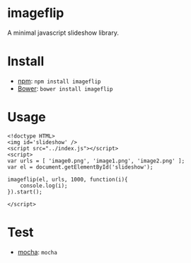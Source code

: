 imageflip
=========

A minimal javascript slideshow library.

# Install
* [npm](http://npmjs.com/): `npm install imageflip`
* [Bower](http://bower.io/): `bower install imageflip`

# Usage
```
<!doctype HTML>
<img id='slideshow' />
<script src="../index.js"></script>
<script>
var urls = [ 'image0.png', 'image1.png', 'image2.png' ];
var el = document.getElementById('slideshow');

imageflip(el, urls, 1000, function(i){
    console.log(i);
}).start();

</script>
```

# Test
* [mocha](https://mochajs.org): `mocha`
